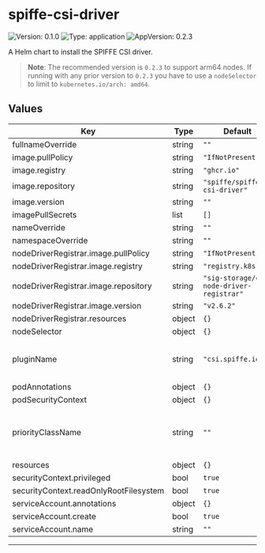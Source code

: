 # spiffe-csi-driver

<!-- This README.md is generated. Please edit README.md.gotmpl -->

![Version: 0.1.0](https://img.shields.io/badge/Version-0.1.0-informational?style=flat-square) ![Type: application](https://img.shields.io/badge/Type-application-informational?style=flat-square) ![AppVersion: 0.2.3](https://img.shields.io/badge/AppVersion-0.2.3-informational?style=flat-square)

A Helm chart to install the SPIFFE CSI driver.

> **Note**: The recommended version is `0.2.3` to support arm64 nodes. If running with any
> prior version to `0.2.3` you have to use a `nodeSelector` to limit to `kubernetes.io/arch: amd64`.

## Values

| Key | Type | Default | Description |
|-----|------|---------|-------------|
| fullnameOverride | string | `""` |  |
| image.pullPolicy | string | `"IfNotPresent"` |  |
| image.registry | string | `"ghcr.io"` |  |
| image.repository | string | `"spiffe/spiffe-csi-driver"` |  |
| image.version | string | `""` |  |
| imagePullSecrets | list | `[]` |  |
| nameOverride | string | `""` |  |
| namespaceOverride | string | `""` |  |
| nodeDriverRegistrar.image.pullPolicy | string | `"IfNotPresent"` |  |
| nodeDriverRegistrar.image.registry | string | `"registry.k8s.io"` |  |
| nodeDriverRegistrar.image.repository | string | `"sig-storage/csi-node-driver-registrar"` |  |
| nodeDriverRegistrar.image.version | string | `"v2.6.2"` |  |
| nodeDriverRegistrar.resources | object | `{}` |  |
| nodeSelector | object | `{}` |  |
| pluginName | string | `"csi.spiffe.io"` | Set the csi driver name deployed to Kubernetes. |
| podAnnotations | object | `{}` |  |
| podSecurityContext | object | `{}` |  |
| priorityClassName | string | `""` | Priority class assigned to daemonset pods |
| resources | object | `{}` |  |
| securityContext.privileged | bool | `true` |  |
| securityContext.readOnlyRootFilesystem | bool | `true` |  |
| serviceAccount.annotations | object | `{}` |  |
| serviceAccount.create | bool | `true` |  |
| serviceAccount.name | string | `""` |  |

----------------------------------------------
